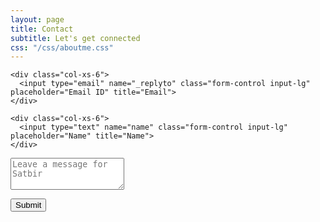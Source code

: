 ```yaml
---
layout: page
title: Contact
subtitle: Let's get connected
css: "/css/aboutme.css"
---
```


<form action="https://formspree.io/ribtas007@outlook.com" method="POST" class="form" id="contact-form">
  
  <div class="row">
    
    <div class="col-xs-6">
      <input type="email" name="_replyto" class="form-control input-lg" placeholder="Email ID" title="Email">
    </div>
    
    <div class="col-xs-6">
      <input type="text" name="name" class="form-control input-lg" placeholder="Name" title="Name">
    </div>
    
  </div>
  
  <input type="hidden" name="_subject" value="Someone sent a message on your portfolio website">
  
  <textarea type="text" name="content" class="form-control input-lg" placeholder="Leave a message for Satbir" title="Message" required="required" rows="3">
</textarea>

  <input type="text" name="_gotcha" style="display:none">
  <input type="hidden" name="_next" value="./aboutme?message=Your message was sent successfully, thanks!" />
  
  <button type="submit" class="btn btn-lg btn-primary">Submit</button>
  
</form>
